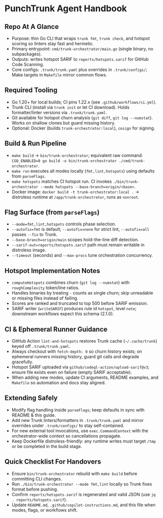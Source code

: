 # PunchTrunk Agent Handbook

## Repo At A Glance

- Purpose: thin Go CLI that wraps `trunk fmt`, `trunk check`, and hotspot scoring so linters stay fast and hermetic.
- Primary entrypoint: `cmd/trunk-orchestrator/main.go` (single binary, no subpackages).
- Outputs: writes hotspot SARIF to `reports/hotspots.sarif` for GitHub Code Scanning.
- Core configs: `.trunk/trunk.yaml` plus overrides in `.trunk/configs/`; Make targets in `Makefile` mirror common flows.

## Required Tooling

- Go 1.20+ for local builds; CI pins 1.22.x (see `.github/workflows/ci.yml`).
- Trunk CLI (install via `trunk init` or let CI download). Holds formatter/linter versions via `.trunk/trunk.yaml`.
- Git available for hotspot churn analysis (`git diff`, `git log --numstat`). Works on shallow clones but guard missing history.
- Optional: Docker (builds `trunk-orchestrator:local`), `cosign` for signing.

## Build & Run Pipeline

- `make build` → `bin/trunk-orchestrator`; equivalent raw command: `CGO_ENABLED=0 go build -o bin/trunk-orchestrator ./cmd/trunk-orchestrator`.
- `make run` executes all modes locally (`fmt,lint,hotspots`) using defaults from `parseFlags`.
- `make hotspots` matches CI hotspot run. CI invokes `./bin/trunk-orchestrator --mode hotspots --base-branch=origin/<base>`.
- Docker image: `docker build -t trunk-orchestrator:local .` → distroless runtime at `/app/trunk-orchestrator`, runs as `nonroot`.

## Flag Surface (from `parseFlags`)

- `--mode=fmt,lint,hotspots` controls phase selection.
- `--autofix=fmt` is default; `--autofix=none` for strict lint, `--autofix=all` passes `--fix` to Trunk.
- `--base-branch=origin/main` scopes hold-the-line diff detection.
- `--sarif-out=reports/hotspots.sarif` path must remain writable in distroless image.
- `--timeout` (seconds) and `--max-procs` tune orchestration concurrency.

## Hotspot Implementation Notes

- `computeHotspots` combines churn (`git log --numstat`) with `roughComplexity` token/line ratios.
- Handles binaries by treating `-` counts as single churn; skip unreadable or missing files instead of failing.
- Scores are ranked and truncated to top 500 before SARIF emission.
- SARIF writer (`writeSARIF`) produces rule id `hotspot`, level `note`; downstream workflows expect this schema (2.1.0).

## CI & Ephemeral Runner Guidance

- GitHub Action `lint-and-hotspots` restores Trunk cache (`~/.cache/trunk`) keyed off `.trunk/trunk.yaml`.
- Always checkout with `fetch-depth: 0` so churn history exists; on ephemeral runners missing history, guard git calls and degrade gracefully.
- Hotspot SARIF uploaded via `github/codeql-action/upload-sarif@v3`; ensure file exists even on failure (empty SARIF acceptable).
- When adding new modes, update CI arguments, README examples, and `Makefile` so automation and docs stay aligned.

## Extending Safely

- Modify flag handling inside `parseFlags`; keep defaults in sync with README & this guide.
- Add new Trunk linters/formatters in `.trunk/trunk.yaml` and mirror overrides under `.trunk/configs/` to stay self-contained.
- For new external tool invocations, use `exec.CommandContext` with the orchestrator-wide context so cancellations propagate.
- Keep Dockerfile distroless-friendly: any runtime writes must target `/tmp` or be completed in the build stage.

## Quick Checklist For Handovers

- Ensure `bin/trunk-orchestrator` rebuild with `make build` before committing CLI changes.
- Run `./bin/trunk-orchestrator --mode fmt,lint` locally so Trunk fixes format before pushing.
- Confirm `reports/hotspots.sarif` is regenerated and valid JSON (use `jq . reports/hotspots.sarif`).
- Update `README.md`, `.github/copilot-instructions.md`, and this file when modes, flags, or workflows shift.
